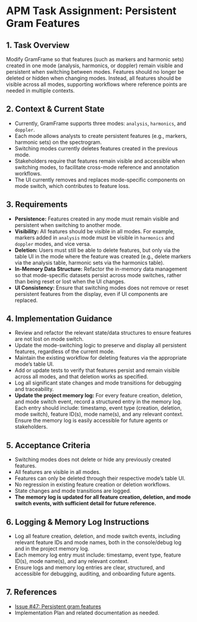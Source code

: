 # APM Task Assignment: Persistent Gram Features

## 1. Task Overview
Modify GramFrame so that features (such as markers and harmonic sets) created in one mode (analysis, harmonics, or doppler) remain visible and persistent when switching between modes. Features should no longer be deleted or hidden when changing modes. Instead, all features should be visible across all modes, supporting workflows where reference points are needed in multiple contexts.

## 2. Context & Current State
- Currently, GramFrame supports three modes: `analysis`, `harmonics`, and `doppler`.
- Each mode allows analysts to create persistent features (e.g., markers, harmonic sets) on the spectrogram.
- Switching modes currently deletes features created in the previous mode.
- Stakeholders require that features remain visible and accessible when switching modes, to facilitate cross-mode reference and annotation workflows.
- The UI currently removes and replaces mode-specific components on mode switch, which contributes to feature loss.

## 3. Requirements
- **Persistence:** Features created in any mode must remain visible and persistent when switching to another mode.
- **Visibility:** All features should be visible in all modes. For example, markers added in `analysis` mode must be visible in `harmonics` and `doppler` modes, and vice versa.
- **Deletion:** Users must still be able to delete features, but only via the table UI in the mode where the feature was created (e.g., delete markers via the analysis table, harmonic sets via the harmonics table).
- **In-Memory Data Structure:** Refactor the in-memory data management so that mode-specific datasets persist across mode switches, rather than being reset or lost when the UI changes.
- **UI Consistency:** Ensure that switching modes does not remove or reset persistent features from the display, even if UI components are replaced.

## 4. Implementation Guidance
- Review and refactor the relevant state/data structures to ensure features are not lost on mode switch.
- Update the mode-switching logic to preserve and display all persistent features, regardless of the current mode.
- Maintain the existing workflow for deleting features via the appropriate mode’s table UI.
- Add or update tests to verify that features persist and remain visible across all modes, and that deletion works as specified.
- Log all significant state changes and mode transitions for debugging and traceability.
- **Update the project memory log:** For every feature creation, deletion, and mode switch event, record a structured entry in the memory log. Each entry should include: timestamp, event type (creation, deletion, mode switch), feature ID(s), mode name(s), and any relevant context. Ensure the memory log is easily accessible for future agents or stakeholders.

## 5. Acceptance Criteria
- Switching modes does not delete or hide any previously created features.
- All features are visible in all modes.
- Features can only be deleted through their respective mode’s table UI.
- No regression in existing feature creation or deletion workflows.
- State changes and mode transitions are logged.
- **The memory log is updated for all feature creation, deletion, and mode switch events, with sufficient detail for future reference.**

## 6. Logging & Memory Log Instructions
- Log all feature creation, deletion, and mode switch events, including relevant feature IDs and mode names, both in the console/debug log and in the project memory log.
- Each memory log entry must include: timestamp, event type, feature ID(s), mode name(s), and any relevant context.
- Ensure logs and memory log entries are clear, structured, and accessible for debugging, auditing, and onboarding future agents.

## 7. References
- [Issue #47: Persistent gram features](https://github.com/DeepBlueCLtd/GramFrame/issues/47)
- Implementation Plan and related documentation as needed.
